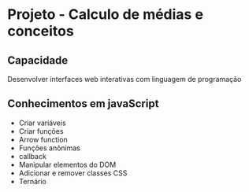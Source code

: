 # Projeto - Calculo de médias e conceitos
## Capacidade 
Desenvolver interfaces web interativas com linguagem de programação
## Conhecimentos em javaScript
 - Criar variáveis
 - Criar funções
 - Arrow function
 - Funções anônimas
 - callback
 - Manipular elementos do DOM
 - Adicionar e remover classes CSS
 - Ternário